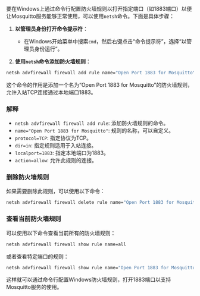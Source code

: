 要在Windows上通过命令行配置防火墙规则以打开指定端口（如1883端口）以便让Mosquitto服务能够正常使用，可以使用`netsh`命令。下面是具体步骤：

1. **以管理员身份打开命令提示符**：
   - 在Windows开始菜单中搜索`cmd`，然后右键点击“命令提示符”，选择“以管理员身份运行”。

2. **使用`netsh`命令添加防火墙规则**：

```cmd
netsh advfirewall firewall add rule name="Open Port 1883 for Mosquitto" protocol=TCP dir=in localport=1883 action=allow
```

这个命令的作用是添加一个名为“Open Port 1883 for Mosquitto”的防火墙规则，允许入站TCP连接通过本地端口1883。

### 解释
- `netsh advfirewall firewall add rule`: 添加防火墙规则的命令。
- `name="Open Port 1883 for Mosquitto"`: 规则的名称，可以自定义。
- `protocol=TCP`: 指定协议为TCP。
- `dir=in`: 指定规则适用于入站连接。
- `localport=1883`: 指定本地端口为1883。
- `action=allow`: 允许此规则的连接。

### 删除防火墙规则
如果需要删除此规则，可以使用以下命令：

```cmd
netsh advfirewall firewall delete rule name="Open Port 1883 for Mosquitto"
```

### 查看当前防火墙规则
可以使用以下命令查看当前所有的防火墙规则：

```cmd
netsh advfirewall firewall show rule name=all
```

或者查看特定端口的规则：

```cmd
netsh advfirewall firewall show rule name="Open Port 1883 for Mosquitto"
```

这样就可以通过命令行配置Windows防火墙规则，打开1883端口以支持Mosquitto服务的使用。